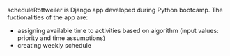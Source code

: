 scheduleRottweiler is Django app developed during Python bootcamp. The fuctionalities of the app are:
- assigning available time to activities based on algorithm (input values: priority and time assumptions)
- creating weekly schedule  